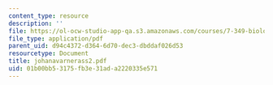 ```yaml
---
content_type: resource
description: ''
file: https://ol-ocw-studio-app-qa.s3.amazonaws.com/courses/7-349-biological-computing-at-the-crossroads-of-engineering-and-science-spring-2005/01b00bb53175fb3e31ada2220335e571_johanavarnerass2.pdf
file_type: application/pdf
parent_uid: d94c4372-d364-6d70-dec3-dbddaf026d53
resourcetype: Document
title: johanavarnerass2.pdf
uid: 01b00bb5-3175-fb3e-31ad-a2220335e571
---
```

